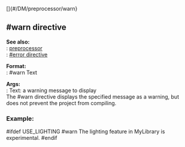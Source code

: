 []{#/DM/preprocessor/warn}    
## #warn directive    
**See also:**    
:   [preprocessor](/ref/DM/preprocessor/preprocessor.md)    
:   [#error directive](/ref/DM/preprocessor/error/error.md)    
<!-- -->    
**Format:**    
:   #warn Text    
<!-- -->    
**Args:**    
:   Text: a warning message to display    
The #warn directive displays the specified message as a warning, but    
does not prevent the project from compiling.    
### Example:    
#ifdef USE_LIGHTING #warn The lighting feature in MyLibrary is    
experimental. #endif  